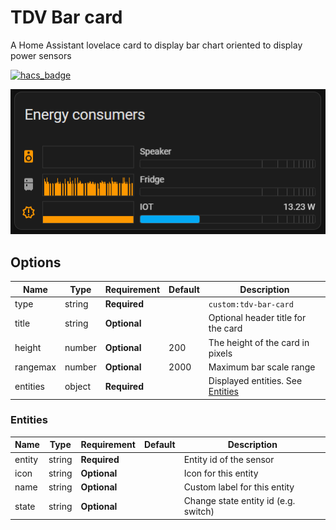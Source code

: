 # TDV Bar card
A Home Assistant lovelace card to display bar chart  oriented to display power sensors

[![hacs_badge](https://img.shields.io/badge/HACS-Custom-41BDF5.svg?style=for-the-badge)](https://github.com/hacs/integration)


![Simple example card](img/main-image.png)

## Options

| Name              | Type    | Requirement  | Default             | Description                                 |
| ----------------- | ------- | ------------ | ------------------- | ------------------------------------------- |
| type              | string  | **Required** |                     | `custom:tdv-bar-card`
| title             | string  | **Optional** |                     | Optional header title for the card
| height            | number  | **Optional** | 200                 | The height of the card in pixels
| rangemax          | number  | **Optional** | 2000                | Maximum bar scale range
| entities          | object  | **Required** |                     | Displayed entities. See [Entities](#Entities)

### Entities

| Name              | Type    | Requirement  | Default             | Description                                 |
| ----------------- | ------- | ------------ | ------------------- | ------------------------------------------- |
| entity            | string  | **Required** |                     | Entity id of the sensor
| icon              | string  | **Optional** |                     | Icon for this entity
| name              | string  | **Optional** |                     | Custom label for this entity
| state             | string  | **Optional** |                     | Change state entity id (e.g. switch)
